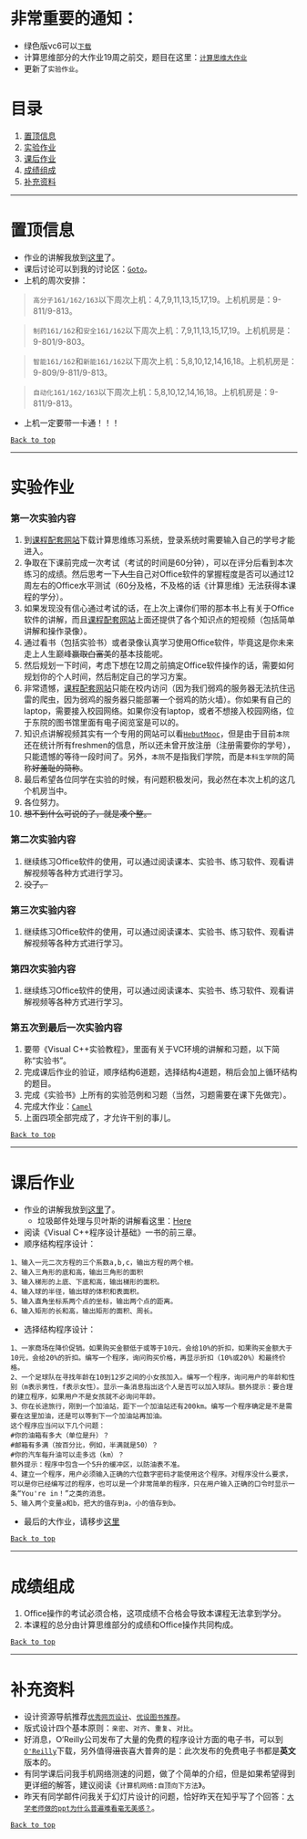 # 非常重要的通知：
- 绿色版vc6可以[`下载`](http://w.scse.hebut.edu.cn/download/VC6SP6.exe)  
- 计算思维部分的大作业19周之前交，题目在这里：[`计算思维大作业`](https://github.com/liuii/guestBook/blob/master/assignments2016/finalAssignment.md)  
- 更新了`实验作业`。

# 目录
1. [置顶信息](#置顶信息)  
2. [实验作业](#实验作业)
3. [课后作业](#课后作业)  
4. [成绩组成](#成绩组成)
5. [补充资料](#补充资料)

----
# 置顶信息  
- 作业的讲解我放到[这里](https://github.com/liuii/guestBook/tree/master/assignments2016)了。  
- 课后讨论可以到我的讨论区：[`Goto`](https://github.com/liuii/guestBook/issues)。 
- 上机的周次安排：  

> `高分子161/162/163`以下周次上机：4,7,9,11,13,15,17,19。上机机房是：9-811/9-813。  

> `制药161/162`和`安全161/162`以下周次上机：7,9,11,13,15,17,19。上机机房是：9-801/9-803。  

> `智能161/162`和`新能161/162`以下周次上机：5,8,10,12,14,16,18。上机机房是：9-809/9-811/9-813。  

> `自动化161/162/163`以下周次上机：5,8,10,12,14,16,18。上机机房是：9-811/9-813。  

- 上机一定要带一卡通！！！  

[`Back to top`](#目录)

----
# 实验作业

### 第一次实验内容
1. 到[课程配套网站](http://w.scse.hebut.edu.cn)下载计算思维练习系统，登录系统时需要输入自己的学号才能进入。
2. 争取在下课前完成一次考试（考试的时间是60分钟），可以在评分后看到本次练习的成绩。然后思考一下~~人生~~自己对Office软件的掌握程度是否可以通过12周左右的Office水平测试（60分及格，不及格的话《计算思维》无法获得本课程的学分）。
3. 如果发现没有信心通过考试的话，在上次上课你们带的那本书上有关于Office软件的讲解，而且[课程配套网站](http://w.scse.hebut.edu.cn)上面还提供了各个知识点的短视频（包括简单讲解和操作录像）。
4. 通过看书（包括实验书）或者录像认真学习使用Office软件，毕竟这是你未来走上人生巅峰~~赢取白富美~~的基本技能呢。
5. 然后规划一下时间，考虑下想在12周之前搞定Office软件操作的话，需要如何规划你的个人时间，然后制定自己的学习方案。
6. 非常遗憾，[课程配套网站](http://w.scse.hebut.edu.cn)只能在校内访问（因为我们弱鸡的服务器无法抗住迅雷的爬虫，因为弱鸡的服务器只能部署一个弱鸡的防火墙）。你如果有自己的laptop，需要接入校园网络。如果你没有laptop，或者不想接入校园网络，位于东院的图书馆里面有电子阅览室是可以的。
7. 知识点讲解视频其实有一个专用的网站可以看[`HebutMooc`](http://hebut.xuetangx.com)，但是由于目前`本院`还在统计所有freshmen的信息，所以还未曾开放注册（注册需要你的学号），只能遗憾的等待一段时间了。另外，`本院`不是指我们学院，而是`本科生学院`的简称~~好羞耻的简称~~。
8. 最后希望各位同学在实验的时候，有问题积极发问，我必然在本次上机的这几个机房当中。
9. 各位努力。
10. ~~想不到什么可说的了，就是凑个整。~~

### 第二次实验内容
1. 继续练习Office软件的使用，可以通过阅读课本、实验书、练习软件、观看讲解视频等各种方式进行学习。  
2. ~~没了。~~  

### 第三次实验内容
1. 继续练习Office软件的使用，可以通过阅读课本、实验书、练习软件、观看讲解视频等各种方式进行学习。  

### 第四次实验内容
1. 继续练习Office软件的使用，可以通过阅读课本、实验书、练习软件、观看讲解视频等各种方式进行学习。 

### 第五次到最后一次实验内容
1. 要带《Visual C++实验教程》，里面有关于VC环境的讲解和习题，以下简称“实验书”。  
2. 完成课后作业的验证，顺序结构6道题，选择结构4道题，稍后会加上循环结构的题目。  
3. 完成《实验书》上所有的实验范例和习题（当然，习题需要在课下先做完）。
4. 完成大作业：[`Camel`](https://github.com/liuii/guestBook/blob/master/assignments2016/finalAssignment.md)  
5. 上面四项全部完成了，才允许干别的事儿。  

[`Back to top`](#目录)

----
# 课后作业  
- 作业的讲解我放到[这里](https://github.com/liuii/guestBook/tree/master/assignments2016)了。
  - 垃圾邮件处理与贝叶斯的讲解看这里：[Here](https://github.com/liuii/guestBook/blob/master/assignments2016/spam.md)  
- 阅读《Visual C++程序设计基础》一书的前三章。  
- 顺序结构程序设计：
```
1、输入一元二次方程的三个系数a,b,c，输出方程的两个根。
2、输入三角形的底和高，输出三角形的面积
3、输入梯形的上底、下底和高，输出梯形的面积。
4、输入球的半径，输出球的体积和表面积。
5、输入直角坐标系两个点的坐标，输出两个点的距离。
6、输入矩形的长和高，输出矩形的面积、周长。
```
- 选择结构程序设计：
```
1、一家商场在降价促销。如果购买金额低于或等于10元，会给10%的折扣，如果购买金额大于10元，会给20%的折扣。编写一个程序，询问购买价格，再显示折扣（10%或20%）和最终价格。
2、一个足球队在寻找年龄在10到12岁之间的小女孩加入。编写一个程序，询问用户的年龄和性别（m表示男性，f表示女性）。显示一条消息指出这个人是否可以加入球队。额外提示：要合理的建立程序，如果用户不是女孩就不必询问年龄。
3、你在长途旅行，刚到一个加油站，距下一个加油站还有200km。编写一个程序确定是不是需要在这里加油，还是可以等到下一个加油站再加油。
这个程序应当问以下几个问题：
#你的油箱有多大（单位是升）？
#邮箱有多满（按百分比，例如，半满就是50）？
#你的汽车每升油可以走多远（km）？
额外提示：程序中包含一个5升的缓冲区，以防油表不准。
4、建立一个程序，用户必须输入正确的六位数字密码才能使用这个程序。对程序没什么要求，可以是你已经编写过的程序，也可以是一个非常简单的程序，只在用户输入正确的口令时显示一条“You're in！”之类的消息。
5、输入两个变量a和b，把大的值存到a，小的值存到b。
```

- 最后的大作业，请移步[这里](https://github.com/liuii/guestBook/blob/master/assignments2016/finalAssignment.md)

[`Back to top`](#目录)

----
# 成绩组成   
1. Office操作的考试必须合格，这项成绩不合格会导致本课程无法拿到学分。  
2. 本课程的总分由计算思维部分的成绩和Office操作共同构成。

[`Back to top`](#目录)

----
# 补充资料
- 设计资源导航推荐[`优秀网页设计`](http://hao.uisdc.com)、[`优设图书推荐`](http://hao.uisdc.com/book/)。  
- 版式设计四个基本原则：`亲密`、`对齐`、`重复`、`对比`。  
- 好消息，O‘Reilly公司发布了大量的免费的程序设计方面的电子书，可以到[`O'Reilly`](http://www.oreilly.com/programming/free/)下载，另外值得~~沮丧~~喜大普奔的是：此次发布的免费电子书都是**英文**版本的。  
- 有同学课后问我手机网络测速的问题，做了个简单的介绍，但是如果希望得到更详细的解答，建议阅读《`计算机网络:自顶向下方法`》。  
- 昨天有同学邮件问我关于幻灯片设计的问题，恰好昨天在知乎写了个回答：[`大学老师做的ppt为什么普遍难看毫无美感？`](http://zhihu.com/question/51235355/answer/129916702)。  

[`Back to top`](#目录)
